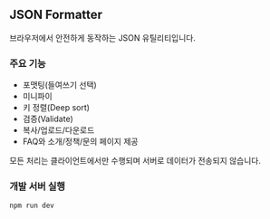 ## JSON Formatter

브라우저에서 안전하게 동작하는 JSON 유틸리티입니다.

### 주요 기능
- 포맷팅(들여쓰기 선택)
- 미니파이
- 키 정렬(Deep sort)
- 검증(Validate)
- 복사/업로드/다운로드
- FAQ와 소개/정책/문의 페이지 제공

모든 처리는 클라이언트에서만 수행되며 서버로 데이터가 전송되지 않습니다.

### 개발 서버 실행
```bash
npm run dev
```


